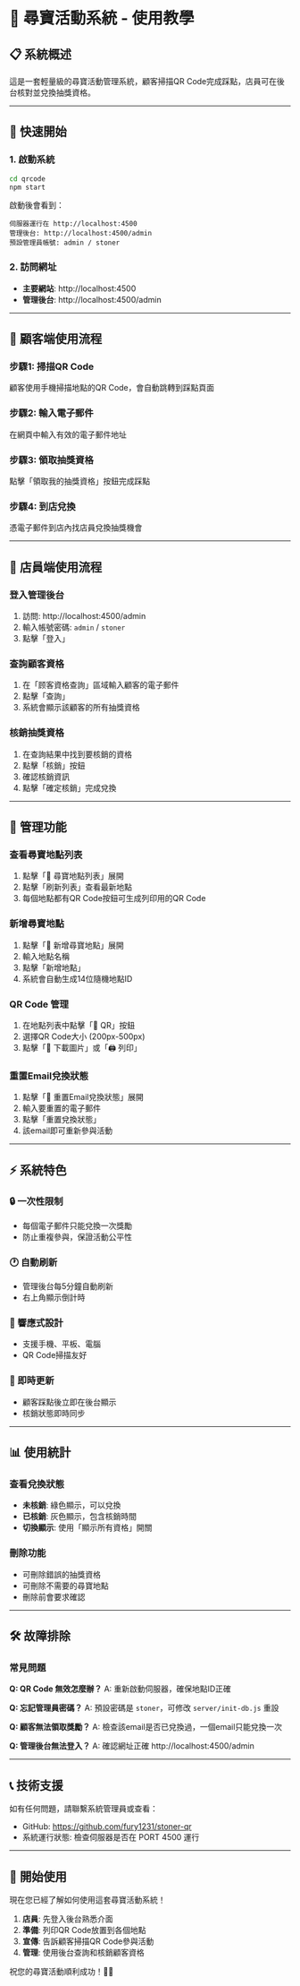 # 🎯 尋寶活動系統 - 使用教學

## 📋 系統概述
這是一套輕量級的尋寶活動管理系統，顧客掃描QR Code完成踩點，店員可在後台核對並兌換抽獎資格。

---

## 🚀 快速開始

### 1. 啟動系統
```bash
cd qrcode
npm start
```
啟動後會看到：
```
伺服器運行在 http://localhost:4500
管理後台: http://localhost:4500/admin
預設管理員帳號: admin / stoner
```

### 2. 訪問網址
- **主要網站**: http://localhost:4500
- **管理後台**: http://localhost:4500/admin

---

## 👤 顧客端使用流程

### 步驟1: 掃描QR Code
顧客使用手機掃描地點的QR Code，會自動跳轉到踩點頁面

### 步驟2: 輸入電子郵件
在網頁中輸入有效的電子郵件地址

### 步驟3: 領取抽獎資格
點擊「領取我的抽獎資格」按鈕完成踩點

### 步驟4: 到店兌換
憑電子郵件到店內找店員兌換抽獎機會

---

## 🏪 店員端使用流程

### 登入管理後台
1. 訪問: http://localhost:4500/admin
2. 輸入帳號密碼: `admin` / `stoner`
3. 點擊「登入」

### 查詢顧客資格
1. 在「顾客資格查詢」區域輸入顧客的電子郵件
2. 點擊「查詢」
3. 系統會顯示該顧客的所有抽獎資格

### 核銷抽獎資格
1. 在查詢結果中找到要核銷的資格
2. 點擊「核銷」按鈕
3. 確認核銷資訊
4. 點擊「確定核銷」完成兌換

---

## 🔧 管理功能

### 查看尋寶地點列表
1. 點擊「📍 尋寶地點列表」展開
2. 點擊「刷新列表」查看最新地點
3. 每個地點都有QR Code按鈕可生成列印用的QR Code

### 新增尋寶地點
1. 點擊「🏪 新增尋寶地點」展開
2. 輸入地點名稱
3. 點擊「新增地點」
4. 系統會自動生成14位隨機地點ID

### QR Code 管理
1. 在地點列表中點擊「📱 QR」按鈕
2. 選擇QR Code大小 (200px-500px)
3. 點擊「💾 下載圖片」或「🖨️ 列印」

### 重置Email兌換狀態
1. 點擊「🔄 重置Email兌換狀態」展開
2. 輸入要重置的電子郵件
3. 點擊「重置兌換狀態」
4. 該email即可重新參與活動

---

## ⚡ 系統特色

### 🔒 一次性限制
- 每個電子郵件只能兌換一次獎勵
- 防止重複參與，保證活動公平性

### 🕐 自動刷新
- 管理後台每5分鐘自動刷新
- 右上角顯示倒計時

### 📱 響應式設計
- 支援手機、平板、電腦
- QR Code掃描友好

### 🎯 即時更新
- 顧客踩點後立即在後台顯示
- 核銷狀態即時同步

---

## 📊 使用統計

### 查看兌換狀態
- **未核銷**: 綠色顯示，可以兌換
- **已核銷**: 灰色顯示，包含核銷時間
- **切換顯示**: 使用「顯示所有資格」開關

### 刪除功能
- 可刪除錯誤的抽獎資格
- 可刪除不需要的尋寶地點
- 刪除前會要求確認

---

## 🛠️ 故障排除

### 常見問題

**Q: QR Code 無效怎麼辦？**
A: 重新啟動伺服器，確保地點ID正確

**Q: 忘記管理員密碼？**
A: 預設密碼是 `stoner`，可修改 `server/init-db.js` 重設

**Q: 顧客無法領取獎勵？**
A: 檢查該email是否已兌換過，一個email只能兌換一次

**Q: 管理後台無法登入？**
A: 確認網址正確 http://localhost:4500/admin

---

## 📞 技術支援

如有任何問題，請聯繫系統管理員或查看：
- GitHub: https://github.com/fury1231/stoner-qr
- 系統運行狀態: 檢查伺服器是否在 PORT 4500 運行

---

## 🎉 開始使用

現在您已經了解如何使用這套尋寶活動系統！

1. **店員**: 先登入後台熟悉介面
2. **準備**: 列印QR Code放置到各個地點
3. **宣傳**: 告訴顧客掃描QR Code參與活動
4. **管理**: 使用後台查詢和核銷顧客資格

祝您的尋寶活動順利成功！🎯✨